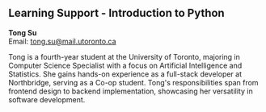 ## Learning Support - Introduction to Python

**Tong Su**  
Email: tong.su@mail.utoronto.ca  

Tong is a fourth-year student at the University of Toronto, majoring in Computer Science Specialist with a focus on Artificial Intelligence and Statistics. She gains hands-on experience as a full-stack developer at Northbridge, serving as a Co-op student. Tong's responsibilities span from frontend design to backend implementation, showcasing her versatility in software development.

